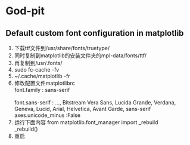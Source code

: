 # God-pit

## Default custom font configuration in matplotlib

1. 下载ttf文件到/usr/share/fonts/truetype/
2. 同时复制到matplotlib的安装文件夹的mpl-data/fonts/ttf/
3. 再复制到/usr/.fonts/
4. sudo fc-cache -fv
5. ~/.cache/matplotlib -fr
6. 修改配置文件matplotlibrc<br>
font.family         : sans-serif<br>     
font.sans-serif     : ..., Bitstream Vera Sans, Lucida Grande, Verdana, Geneva, Lucid, Arial, Helvetica, Avant Garde, sans-serif<br>
axes.unicode_minus  :False
7. 运行下面内容
from matplotlib.font_manager import _rebuild<br>
_rebuild()
8. 重启
